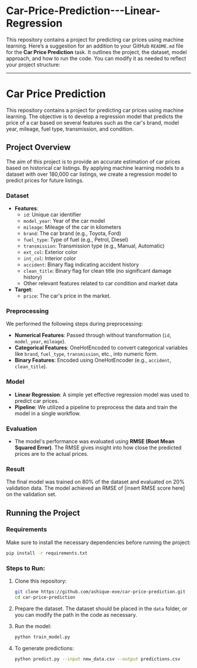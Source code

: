 # Car-Price-Prediction---Linear-Regression
This repository contains a project for predicting car prices using machine learning. 
Here’s a suggestion for an addition to your GitHub `README.md` file for the **Car Price Prediction** task. It outlines the project, the dataset, model approach, and how to run the code. You can modify it as needed to reflect your project structure:

---

# Car Price Prediction

This repository contains a project for predicting car prices using machine learning. The objective is to develop a regression model that predicts the price of a car based on several features such as the car's brand, model year, mileage, fuel type, transmission, and condition.

## Project Overview

The aim of this project is to provide an accurate estimation of car prices based on historical car listings. By applying machine learning models to a dataset with over 180,000 car listings, we create a regression model to predict prices for future listings.

### Dataset
- **Features**:
  - `id`: Unique car identifier
  - `model_year`: Year of the car model
  - `mileage`: Mileage of the car in kilometers
  - `brand`: The car brand (e.g., Toyota, Ford)
  - `fuel_type`: Type of fuel (e.g., Petrol, Diesel)
  - `transmission`: Transmission type (e.g., Manual, Automatic)
  - `ext_col`: Exterior color
  - `int_col`: Interior color
  - `accident`: Binary flag indicating accident history
  - `clean_title`: Binary flag for clean title (no significant damage history)
  - Other relevant features related to car condition and market data
- **Target**: 
  - `price`: The car's price in the market.

### Preprocessing

We performed the following steps during preprocessing:
- **Numerical Features**: Passed through without transformation (`id`, `model_year`, `mileage`).
- **Categorical Features**: OneHotEncoded to convert categorical variables like `brand`, `fuel_type`, `transmission`, etc., into numeric form.
- **Binary Features**: Encoded using OneHotEncoder (e.g., `accident`, `clean_title`).

### Model

- **Linear Regression**: A simple yet effective regression model was used to predict car prices.
- **Pipeline**: We utilized a pipeline to preprocess the data and train the model in a single workflow.

### Evaluation

- The model's performance was evaluated using **RMSE (Root Mean Squared Error)**. The RMSE gives insight into how close the predicted prices are to the actual prices.

### Result

The final model was trained on 80% of the dataset and evaluated on 20% validation data. The model achieved an RMSE of [insert RMSE score here] on the validation set.

## Running the Project

### Requirements

Make sure to install the necessary dependencies before running the project:

```bash
pip install -r requirements.txt
```

### Steps to Run:

1. Clone this repository:
   ```bash
   git clone https://github.com/ashique-exe/car-price-prediction.git
   cd car-price-prediction
   ```

2. Prepare the dataset. The dataset should be placed in the `data` folder, or you can modify the path in the code as necessary.

3. Run the model:
   ```bash
   python train_model.py
   ```

4. To generate predictions:
   ```bash
   python predict.py --input new_data.csv --output predictions.csv
   ```

#
